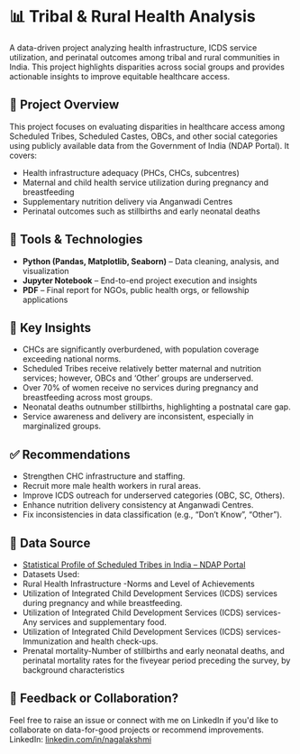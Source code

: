 # 📊 Tribal & Rural Health Analysis

A data-driven project analyzing health infrastructure, ICDS service utilization, and perinatal outcomes among tribal and rural communities in India. This project highlights disparities across social groups and provides actionable insights to improve equitable healthcare access.

## 🧭 Project Overview

This project focuses on evaluating disparities in healthcare access among Scheduled Tribes, Scheduled Castes, OBCs, and other social categories using publicly available data from the Government of India (NDAP Portal). It covers:

- Health infrastructure adequacy (PHCs, CHCs, subcentres)
- Maternal and child health service utilization during pregnancy and breastfeeding
- Supplementary nutrition delivery via Anganwadi Centres
- Perinatal outcomes such as stillbirths and early neonatal deaths

## 🧰 Tools & Technologies

- **Python (Pandas, Matplotlib, Seaborn)** – Data cleaning, analysis, and visualization
- **Jupyter Notebook** – End-to-end project execution and insights
- **PDF** – Final report for NGOs, public health orgs, or fellowship applications

## 📌 Key Insights

- CHCs are significantly overburdened, with population coverage exceeding national norms.
- Scheduled Tribes receive relatively better maternal and nutrition services; however, OBCs and ‘Other’ groups are underserved.
- Over 70% of women receive no services during pregnancy and breastfeeding across most groups.
- Neonatal deaths outnumber stillbirths, highlighting a postnatal care gap.
- Service awareness and delivery are inconsistent, especially in marginalized groups.

## ✅ Recommendations

- Strengthen CHC infrastructure and staffing.
- Recruit more male health workers in rural areas.
- Improve ICDS outreach for underserved categories (OBC, SC, Others).
- Enhance nutrition delivery consistency at Anganwadi Centres.
- Fix inconsistencies in data classification (e.g., “Don’t Know”, “Other”).

## 📎 Data Source

- [Statistical Profile of Scheduled Tribes in India – NDAP Portal](https://ndap.niti.gov.in/collection/Statistical%20Profile%20of%20Scheduled%20Tribes%20in%20India%20-%202013/68)
- Datasets Used:
- Rural Health Infrastructure -Norms and Level of Achievements
- Utilization of Integrated Child Development Services (ICDS) services during pregnancy and while breastfeeding.
- Utilization of Integrated Child Development Services (ICDS) services- Any services and supplementary food.
- Utilization of Integrated Child Development Services (ICDS) services-Immunization and health check-ups.
- Prenatal mortality-Number of stillbirths and early neonatal deaths, and perinatal mortality rates for the fiveyear period preceding the survey, by background characteristics

## 📣 Feedback or Collaboration?

Feel free to raise an issue or connect with me on LinkedIn if you'd like to collaborate on data-for-good projects or recommend improvements.
LinkedIn: [linkedin.com/in/nagalakshmi](https://www.linkedin.com/in/nagalakshmi-965934221)



